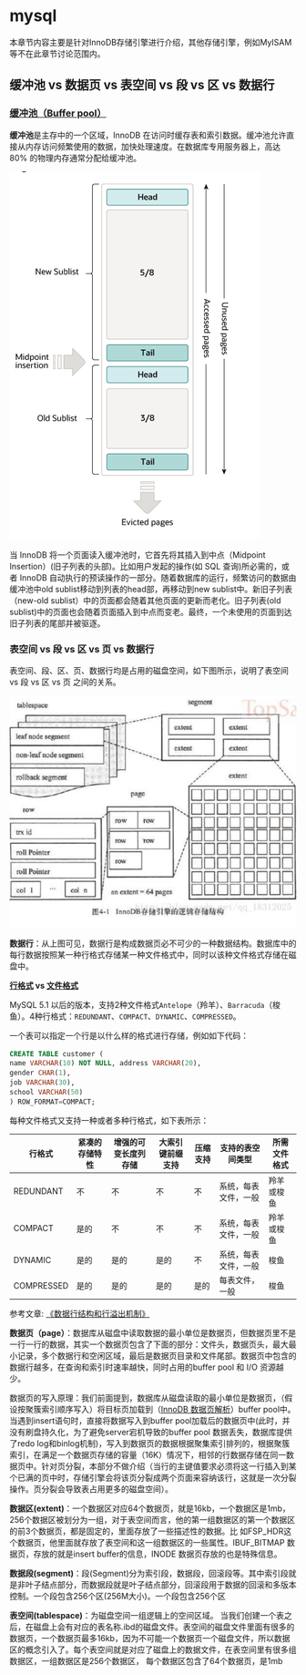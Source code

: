 # mysql 

本章节内容主要是针对InnoDB存储引擎进行介绍，其他存储引擎，例如MyISAM等不在此章节讨论范围内。

## 缓冲池 vs 数据页 vs 表空间 vs 段 vs 区 vs 数据行

### [缓冲池（Buffer pool）](https://dev.mysql.com/doc/refman/5.7/en/innodb-buffer-pool.html)

**缓冲池**是主存中的一个区域，InnoDB 在访问时缓存表和索引数据。缓冲池允许直接从内存访问频繁使用的数据，加快处理速度。在数据库专用服务器上，高达80% 的物理内存通常分配给缓冲池。

![](./innodb-buffer-pool-list.png)

当 InnoDB 将一个页面读入缓冲池时，它首先将其插入到中点（Midpoint Insertion）(旧子列表的头部)。比如用户发起的操作(如 SQL 查询)所必需的，或者 InnoDB 自动执行的预读操作的一部分。随着数据库的运行，频繁访问的数据由缓冲池中old sublist移动到列表的head部，再移动到new sublist中。新旧子列表（new-old sublist）中的页面都会随着其他页面的更新而老化。旧子列表(old sublist)中的页面也会随着页面插入到中点而变老。最终，一个未使用的页面到达旧子列表的尾部并被驱逐。


### 表空间 vs 段 vs 区 vs 页 vs 数据行

表空间、段、区、页、数据行均是占用的磁盘空间，如下图所示，说明了表空间 vs 段 vs 区 vs 页 之间的关系。

![表空间、段、区、页、数据行](./4183291211-3b3d40e37b3967ab_fix732.png)


**数据行**：从上图可见，数据行是构成数据页必不可少的一种数据结构。数据库中的每行数据按照某一种行格式存储某一种文件格式中，同时以该种文件格式存储在磁盘中。

**[行格式](https://dev.mysql.com/doc/refman/5.7/en/innodb-row-format.html) vs [文件格式](https://dev.mysql.com/doc/refman/5.7/en/innodb-file-format.html)**

MySQL 5.1 以后的版本，支持2种文件格式`Antelope`（羚羊）、`Barracuda`（梭鱼）。4种行格式：`REDUNDANT`、`COMPACT`、`DYNAMIC`、`COMPRESSED`。

一个表可以指定一个行是以什么样的格式进行存储，例如如下代码：

```sql
CREATE TABLE customer (
name VARCHAR(10) NOT NULL, address VARCHAR(20),
gender CHAR(1),
job VARCHAR(30),
school VARCHAR(50)
) ROW_FORMAT=COMPACT;
```

每种文件格式又支持一种或者多种行格式，如下表所示：

|行格式	|紧凑的存储特性	|增强的可变长度列存储	|大索引键前缀支持|	压缩支持|	支持的表空间类型|	所需文件格式|
|-----|-----|-----|-----|-----|-----|-----|
|REDUNDANT|	不|	不|	不|	不|	系统，每表文件，一般|	羚羊或梭鱼|
|COMPACT|	是的|	不|	不	|不|	系统，每表文件，一般	|羚羊或梭鱼|
|DYNAMIC|	是的|	是的|	是的|	不|	系统，每表文件，一般|	梭鱼|
|COMPRESSED|	是的|	是的|	是的|	是的|	每表文件，一般|	梭鱼|

参考文章: [《数据行结构和行溢出机制》](https://alsritter.icu/posts/d2ad62f9/)

**数据页（page）**：数据库从磁盘中读取数据的最小单位是数据页，但数据页里不是一行一行的数据，其实一个数据页包含了下面的部分：文件头，数据页头，最大最小记录，多个数据行和空闲区域，最后是数据页目录和文件尾部。数据页中包含的数据行越多，在查询和索引时速率越快，同时占用的buffer pool 和 I/O 资源越少。

数据页的写入原理：我们前面提到，数据库从磁盘读取的最小单位是数据页，（假设按聚簇索引顺序写入）将目标页加载到（[InnoDB 数据页解析](http://mysql.taobao.org/monthly/2018/04/03/)）buffer pool中。当遇到insert语句时，直接将数据写入到buffer pool加载后的数据页中(此时，并没有刷盘持久化，为了避免server宕机导致的buffer pool 数据丢失，数据库提供了redo log和binlog机制)，写入到数据页的数据根据聚集索引排列的，根据聚簇索引，在满足一个数据页存储的容量（16K）情况下，相邻的行数据存储在同一数据页中。针对页分裂，本部分不做介绍（当行的主键值要求必须将这一行插入到某个已满的页中时，存储引擎会将该页分裂成两个页面来容纳该行，这就是一次分裂操作。页分裂会导致表占用更多的磁盘空间）。


**数据区(extent)**：一个数据区对应64个数据页，就是16kb，一个数据区是1mb，256个数据区被划分为一组，对于表空间而言，他的第一组数据区的第一个数据区的前3个数据页，都是固定的，里面存放了一些描述性的数据。比 如FSP_HDR这个数据页，他里面就存放了表空间和这一组数据区的一些属性。IBUF_BITMAP 数据页，存放的就是insert buffer的信息，INODE 数据页存放的也是特殊信息。

**数据段(segment)**：段(Segment)分为索引段，数据段，回滚段等。其中索引段就是非叶子结点部分，而数据段就是叶子结点部分，回滚段用于数据的回滚和多版本控制。一个段包含256个区(256M大小)。​ 一个段包含256个区

**表空间(tablespace)**：为磁盘空间一组逻辑上的空间区域。 当我们创建一个表之后，在磁盘上会有对应的表名称.ibd的磁盘文件。表空间的磁盘文件里面有很多的数据页，一个数据页最多16kb，因为不可能一个数据页一个磁盘文件，所以数据区的概念引入了。每个表空间就是对应了磁盘上的数据文件，在表空间里有很多组数据区，一组数据区是256个数据区， 每个数据区包含了64个数据页，是1mb  

